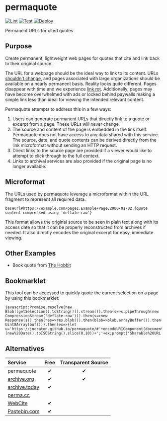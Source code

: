 # permaquote

[![Lint](https://github.com/jncraton/permaquote/actions/workflows/lint.yml/badge.svg)](https://github.com/jncraton/permaquote/actions/workflows/lint.yml)
[![Test](https://github.com/jncraton/permaquote/actions/workflows/test.yml/badge.svg)](https://github.com/jncraton/permaquote/actions/workflows/test.yml)
[![Deploy](https://github.com/jncraton/permaquote/actions/workflows/deploy.yml/badge.svg)](https://github.com/jncraton/permaquote/actions/workflows/deploy.yml)

Permanent URLs for cited quotes

## Purpose

Create permanent, lightweight web pages for quotes that cite and link back to their original source.

The URL for a webpage should be the ideal way to link to its content. URLs [shouldn't change](https://jncraton.github.io/permaquote/#https://www.w3.org/Provider/Style/URI;Cool+URIs+don't+change;2025-10-13;ddZFNTsQwDIWv4gOMegXEggW7EQKx9iRuE5rYUX6m9PbYZZBAIxZNE9vx9/zyzNADSd1P9gcvGSMDYyZoBR2BbEzV1vZPAbK3TKVZqp5SgreX5wZaFPsET5+OStdTk3Qldsph6SHyAqWSRvp932/kXCXDSlSs1kosN8Gj4uKP6COuuJuUwV4v7jLqn35REdJV2f67wgn3KukETSwADhkyrlreARu0jpdEtrNkiquyz5V63yEPFw6ysLZcRDxUwiYMagGgst3IOplSwceGpRDe5rFb73Q5JAXsx9lJLsg7bCFqXxve31myWTsZ+s1wGS0ytQYKM9EskIQXnQtnFeANa74dTRrVq2bqYFYfJ3gNxEraAfWxjmez+bPxPfKSzGxd1nYzGTapyT/AGesBV3NU+8doHRK61UL27j3IWEKfvgA=), and pages associated with large organizations should be available on a nearly permanent basis. Reality looks quite different. Pages disappear with time and we experience [link rot](https://jncraton.github.io/permaquote/#https://en.wikipedia.org/wiki/Link_rot;Link+Rot;2025-10-13;dTY6xCsIwFEV/5S7iUoq2Cq4Obg5SEOeQvDaPpi8lL9LfNy2IThcunMN50IKOlEyyHn18i0P2JldgQXNo2grtZYfYYzYDKfoUp/IfWywkGROrsgw1rkHjH3M+bcxNhsDq8eKRZ3JsYFJmG4rIGwcDR2UCy7ii2RP2iXpKJJZ0DyWbOQpMiWrazSi06E+yklSC41f17O71Bw==). Additionally, pages may have become overwhelmed with ads or locked behind paywalls making a simple link less than ideal for viewing the intended relevant content.

Permaquote attempts to address this in a few ways:

1. Users can generate permanent URLs that directly link to a quote or excerpt from a page. These URLs will never change.
2. The source and content of the page is embedded in the link itself. Permaquote does not have access to any data shared with this service. The source, date, and quote contents can be derived directly from the link microformat without sending an HTTP request.
3. Direct links to the source page are provided if a viewer would like to attempt to click through to the full context.
4. Links to archival services are also provided if the original page is no longer available.

## Microformat

The URLs used by permaquote leverage a microformat within the URL fragment to represent all required data.

```
baseurl#https://example.com/page1;Example+Page;2000-01-02;{quote content compressed using 'deflate-raw'}
```

This format allows the original source to be seen in plain text along with its access date so that it can be properly reconstructed from archives if needed. It also directly encodes the original excerpt for easy, immediate viewing.

## Other Examples

- Book quote from [The Hobbit](https://jncraton.github.io/permaquote/#urn:isbn:9780007458424;The+Hobbit;1937;dVVG5TsQwEO33Kx5paKL9AYoV2yAKRAEN5SQexwbHE3xslL9nnF2QkFz4ePMud++OI4pjLEkWx6PnDLH7jQSDLHHKcHRhlJoiG0gtKIJBL1LlHmQLJxAsZecl3nXI5A3OPgxyPBy6V4tRasr8+/JE0VCwR3SP0WB1G7KTqlpRStPdmpXLlf6Et5o4bNikwki8LzA+Dxw8N8Q/2716Gqlm3sGOjJpyqgUfMSQfJ11tZAYNLcS2uwr2hI8/8sQUVC3XZZGs4Yw0WK9jVKBP+xDIXDhqHVpV4+c80qL7lRNjpkiT1jRsmNs51PGrx2fNBVbSdT5LYDUb2fpyVSdFEi6cNlgfNRUnbb7HSzriTJNa13hN6xk033CiR/0pZXzAcM2z80jUBN/Vl0YZfCkqZjkEWVsThNUbxipJG7/9XQh33Q8=)

## Bookmarklet

This tool can be accessed to quickly quote the current selection on a page by using this bookmarklet:

```
javascript:Promise.resolve(new Blob([getSelection().toString()]).stream()).then(s=>s.pipeThrough(new CompressionStream('deflate-raw'))).then(s=>new Response(s)).then(res=>res.blob()).then(blob=>blob.arrayBuffer()).then(buf=>btoa(String.fromCharCode(...new Uint8Array(buf)))).then(ex=>{let u='https://jncraton.github.io/permaquote/#'+encodeURIComponent(document.location.href).replace(new%20RegExp('%253A','g'),':').replace(new%20RegExp('%252F','g'),'/')+';'+encodeURIComponent(document.title).replace(new%20RegExp('%2520','g'),'+')+';'+(new%20Date().toISOString().slice(0,10))+';'+ex;prompt('Sharable%20URL',u)}));
```

## Alternatives

| Service                                  | Free | Transparent Source |
|:-----------------------------------------|:----:|:------------------:|
| permaquote                               |  ✔   | ✔                  |
| [archive.org](https://archive.org)       |  ✔   | ✔                  |
| [archive.today](https://archive.today)   |  ✔   |                    |
| [perma.cc](https://perma.cc)             |      |                    |
| [WebCite](https://webcitation.org/)      |  ✔   |                    |
| [Pastebin.com](https://pastebin.com/)    |  ✔   |                    |
